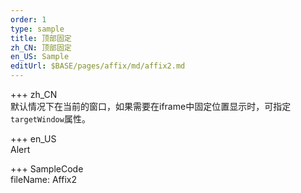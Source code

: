 ```yaml
---   
order: 1  
type: sample  
title: 顶部固定   
zh_CN: 顶部固定   
en_US: Sample
editUrl: $BASE/pages/affix/md/affix2.md
---      
```


+++ zh_CN   
默认情况下在当前的窗口，如果需要在iframe中固定位置显示时，可指定<Code>targetWindow</Code>属性。


+++ en_US   
Alert

+++ SampleCode  
fileName: Affix2
